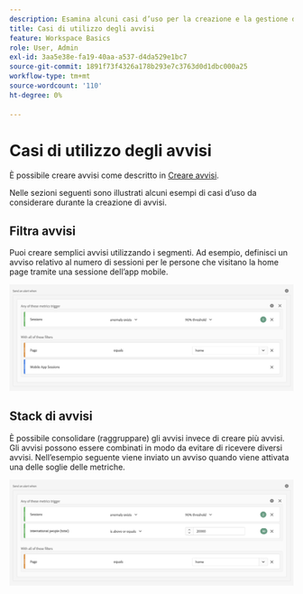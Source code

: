 ```yaml
---
description: Esamina alcuni casi d’uso per la creazione e la gestione degli avvisi.
title: Casi di utilizzo degli avvisi
feature: Workspace Basics
role: User, Admin
exl-id: 3aa5e38e-fa19-40aa-a537-d4da529e1bc7
source-git-commit: 1891f73f4326a178b293e7c3763d0d1dbc000a25
workflow-type: tm+mt
source-wordcount: '110'
ht-degree: 0%

---
```


# Casi di utilizzo degli avvisi

È possibile creare avvisi come descritto in [Creare avvisi](/help/components/c-intelligent-alerts/alert-builder.md).

Nelle sezioni seguenti sono illustrati alcuni esempi di casi d’uso da considerare durante la creazione di avvisi.

## Filtra avvisi

Puoi creare semplici avvisi utilizzando i segmenti. Ad esempio, definisci un avviso relativo al numero di sessioni per le persone che visitano la home page tramite una sessione dell’app mobile.


![](assets/alerts-example1.png)



## Stack di avvisi

È possibile consolidare (raggruppare) gli avvisi invece di creare più avvisi. Gli avvisi possono essere combinati in modo da evitare di ricevere diversi avvisi. Nell’esempio seguente viene inviato un avviso quando viene attivata una delle soglie delle metriche.

![](assets/alerts-example2.png)

